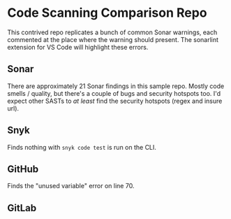 # Code Scanning Comparison Repo

This contrived repo replicates a bunch of common Sonar warnings, each commented at the place where the warning should present. The sonarlint extension for VS Code will highlight these errors.

## Sonar

There are approximately 21 Sonar findings in this sample repo. Mostly code smells / quality, but there's a couple of bugs and security hotspots too. I'd expect other SASTs to _at least_ find the security hotspots (regex and insure url).

## Snyk

Finds nothing with `snyk code test` is run on the CLI.

## GitHub

Finds the "unused variable" error on line 70.

## GitLab
